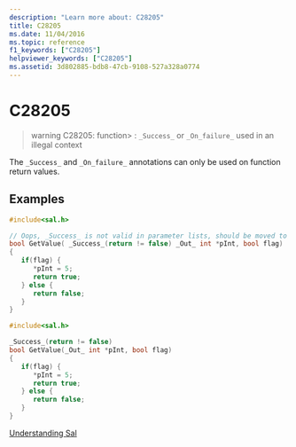 ```yaml
---
description: "Learn more about: C28205"
title: C28205
ms.date: 11/04/2016
ms.topic: reference
f1_keywords: ["C28205"]
helpviewer_keywords: ["C28205"]
ms.assetid: 3d802885-bdb8-47cb-9108-527a328a0774
---
```

# C28205

> warning C28205: function> : `_Success_` or `_On_failure_` used in an illegal context

The `_Success_` and `_On_failure_` annotations can only be used on function return values.

## Examples

```cpp
#include<sal.h>

// Oops, _Success_ is not valid in parameter lists, should be moved to return value.
bool GetValue( _Success_(return != false) _Out_ int *pInt, bool flag)
{
   if(flag) {
      *pInt = 5;
      return true;
   } else {
      return false;
   }
}
```

```cpp
#include<sal.h>

_Success_(return != false)
bool GetValue(_Out_ int *pInt, bool flag)
{
   if(flag) {
      *pInt = 5;
      return true;
   } else {
      return false;
   }
}
```

[Understanding Sal](understanding-sal.md)
